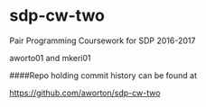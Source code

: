 # sdp-cw-two
Pair Programming Coursework for SDP 2016-2017

aworto01 and mkeri01

####Repo holding commit history can be found at 

https://github.com/aworton/sdp-cw-two
